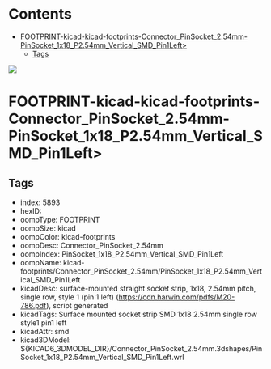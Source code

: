 



Contents
========

* [FOOTPRINT-kicad-kicad-footprints-Connector_PinSocket_2.54mm-PinSocket_1x18_P2.54mm_Vertical_SMD_Pin1Left>](#footprint-kicad-kicad-footprints-connector_pinsocket_254mm-pinsocket_1x18_p254mm_vertical_smd_pin1left)
	* [Tags](#tags)
  
![][im]
# FOOTPRINT-kicad-kicad-footprints-Connector_PinSocket_2.54mm-PinSocket_1x18_P2.54mm_Vertical_SMD_Pin1Left>

## Tags

- index: 5893
- hexID: 
- oompType: FOOTPRINT
- oompSize: kicad
- oompColor: kicad-footprints
- oompDesc: Connector_PinSocket_2.54mm
- oompIndex: PinSocket_1x18_P2.54mm_Vertical_SMD_Pin1Left
- oompName: kicad-footprints/Connector_PinSocket_2.54mm/PinSocket_1x18_P2.54mm_Vertical_SMD_Pin1Left
- kicadDesc: surface-mounted straight socket strip, 1x18, 2.54mm pitch, single row, style 1 (pin 1 left) (https://cdn.harwin.com/pdfs/M20-786.pdf), script generated
- kicadTags: Surface mounted socket strip SMD 1x18 2.54mm single row style1 pin1 left
- kicadAttr: smd
- kicad3DModel: ${KICAD6_3DMODEL_DIR}/Connector_PinSocket_2.54mm.3dshapes/PinSocket_1x18_P2.54mm_Vertical_SMD_Pin1Left.wrl



[im]: image.png
